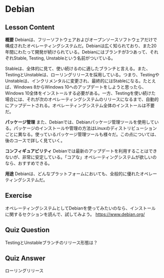 # Debian

## Lesson Content

<b>概要</b>
Debianは、フリーソフトウェアおよびオープンソースソフトウェアだけで構成されたオペレーティングシステムだ。Debianは広く知られており、また20年間にわたって開発が続けられている。Debianにはブランチが3つあって、それぞれStable, Testing,  Unstableという名前がついている。

Stableは、全体的に見て、使い続けるのに適したブランチと言える。また、TestingとUnstableは、ローリングリリースを採用している。つまり、TestingやUnstableは、インクリメンタルに変更され、最終的にはStableになる。たとえば、Windows 8からWindows 10へのアップデートをしようと思ったら、Windows 10全体をインストールする必要がある。一方、Testingを使い続けた場合には、それが次のオペレーティングシステムのリリースになるまで、自動的にアップデートされる。オペレーティングシステム全体のインストールは不要だ。

<b>パッケージ管理</b>
また、Debianでは、Debianパッケージ管理ツールを使用している。パッケージのインストールや管理の方法はLinuxのディストリビューションごとに異なる。使っているパッケージ管理ツールも様々だ。この点については、後のコースで詳しく見ていく。

<b>コンフィギュアビリティ</b>
Debianでは最新のアップデートを利用することはできないが、非常に安定している。「コアな」オペレーティングシステムが欲しいのなら、おすすめできる。

<b>用途</b>
Debianは、どんなプラットフォームにおいても、全般的に優れたオペレーティングシステムだ。

## Exercise

オペレーティングシステムとしてDebianを使ってみたいのなら、インストールに関するセクションを読んで、試してみよう。  <a href='https://www.debian.org/'>https://www.debian.org/</a>

## Quiz Question

TestingとUnstableブランチのリリース形態は？

## Quiz Answer

ローリングリリース
